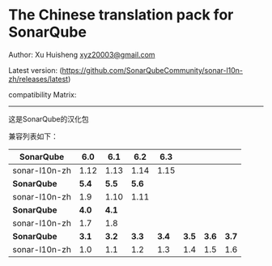 The Chinese translation pack for SonarQube
=======

Author: Xu Huisheng <xyz20003@gmail.com>

Latest version: (https://github.com/SonarQubeCommunity/sonar-l10n-zh/releases/latest)

compatibility Matrix: 

---

这是SonarQube的汉化包

兼容列表如下：

**SonarQube** |**6.0**|**6.1**|**6.2**|**6.3**|       |       |       |
--------------|-------|-------|-------|-------|-------|-------|-------|
sonar-l10n-zh |1.12   |1.13   |1.14   |1.15   |       |       |       |
**SonarQube** |**5.4**|**5.5**|**5.6**|       |       |       |       |
sonar-l10n-zh |1.9    |1.10   |1.11   |       |       |       |       |
**SonarQube** |**4.0**|**4.1**|       |       |       |       |       |
sonar-l10n-zh |1.7    |1.8    |       |       |       |       |       |
**SonarQube** |**3.1**|**3.2**|**3.3**|**3.4**|**3.5**|**3.6**|**3.7**|
sonar-l10n-zh |1.0    |1.1    |1.2    |1.3    |1.4    |1.5    |1.6    |


